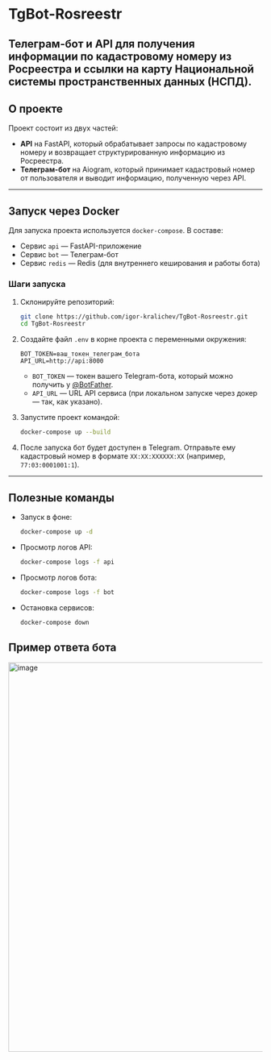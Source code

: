 # TgBot-Rosreestr

Телеграм-бот и API для получения информации по кадастровому номеру из Росреестра и ссылки на карту Национальной системы пространственных данных (НСПД).
---

## О проекте

Проект состоит из двух частей:
- **API** на FastAPI, который обрабатывает запросы по кадастровому номеру и возвращает структурированную информацию из Росреестра.
- **Телеграм-бот** на Aiogram, который принимает кадастровый номер от пользователя и выводит информацию, полученную через API.

---

## Запуск через Docker

Для запуска проекта используется `docker-compose`. В составе:
- Сервис `api` — FastAPI-приложение
- Сервис `bot` — Телеграм-бот
- Сервис `redis` — Redis (для внутреннего кеширования и работы бота)

### Шаги запуска

1. Склонируйте репозиторий:
    ```bash
    git clone https://github.com/igor-kralichev/TgBot-Rosreestr.git
    cd TgBot-Rosreestr
    ```

2. Создайте файл `.env` в корне проекта с переменными окружения:
    ```
    BOT_TOKEN=ваш_токен_телеграм_бота
    API_URL=http://api:8000
    ```

    - `BOT_TOKEN` — токен вашего Telegram-бота, который можно получить у [@BotFather](https://t.me/BotFather).
    - `API_URL` — URL API сервиса (при локальном запуске через докер — так, как указано).

3. Запустите проект командой:
    ```bash
    docker-compose up --build
    ```

4. После запуска бот будет доступен в Telegram. Отправьте ему кадастровый номер в формате `XX:XX:XXXXXX:XX` (например, `77:03:0001001:1`).

---

## Полезные команды

- Запуск в фоне:
    ```bash
    docker-compose up -d
    ```

- Просмотр логов API:
    ```bash
    docker-compose logs -f api
    ```

- Просмотр логов бота:
    ```bash
    docker-compose logs -f bot
    ```

- Остановка сервисов:
    ```bash
    docker-compose down
    ```
## Пример ответа бота

<img width="506" height="773" alt="image" src="https://github.com/user-attachments/assets/8e27d71e-cc11-4c39-a6cd-0047d34a0b4a" />


